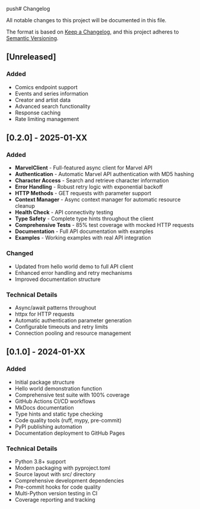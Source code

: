 push# Changelog

All notable changes to this project will be documented in this file.

The format is based on [Keep a Changelog](https://keepachangelog.com/en/1.0.0/),
and this project adheres to [Semantic Versioning](https://semver.org/spec/v2.0.0.html).

## [Unreleased]

### Added
- Comics endpoint support
- Events and series information
- Creator and artist data
- Advanced search functionality
- Response caching
- Rate limiting management

## [0.2.0] - 2025-01-XX

### Added
- **MarvelClient** - Full-featured async client for Marvel API
- **Authentication** - Automatic Marvel API authentication with MD5 hashing
- **Character Access** - Search and retrieve character information
- **Error Handling** - Robust retry logic with exponential backoff
- **HTTP Methods** - GET requests with parameter support
- **Context Manager** - Async context manager for automatic resource cleanup
- **Health Check** - API connectivity testing
- **Type Safety** - Complete type hints throughout the client
- **Comprehensive Tests** - 85% test coverage with mocked HTTP requests
- **Documentation** - Full API documentation with examples
- **Examples** - Working examples with real API integration

### Changed
- Updated from hello world demo to full API client
- Enhanced error handling and retry mechanisms
- Improved documentation structure

### Technical Details
- Async/await patterns throughout
- httpx for HTTP requests
- Automatic authentication parameter generation
- Configurable timeouts and retry limits
- Connection pooling and resource management

## [0.1.0] - 2024-01-XX

### Added
- Initial package structure
- Hello world demonstration function
- Comprehensive test suite with 100% coverage
- GitHub Actions CI/CD workflows
- MkDocs documentation
- Type hints and static type checking
- Code quality tools (ruff, mypy, pre-commit)
- PyPI publishing automation
- Documentation deployment to GitHub Pages

### Technical Details
- Python 3.8+ support
- Modern packaging with pyproject.toml
- Source layout with src/ directory
- Comprehensive development dependencies
- Pre-commit hooks for code quality
- Multi-Python version testing in CI
- Coverage reporting and tracking
